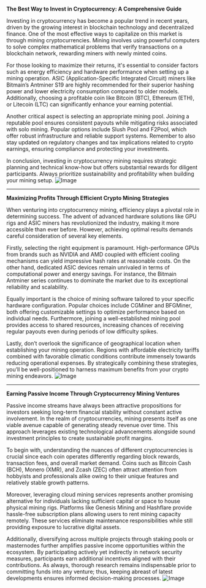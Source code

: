 **The Best Way to Invest in Cryptocurrency: A Comprehensive Guide**

Investing in cryptocurrency has become a popular trend in recent years, driven by the growing interest in blockchain technology and decentralized finance. One of the most effective ways to capitalize on this market is through mining cryptocurrencies. Mining involves using powerful computers to solve complex mathematical problems that verify transactions on a blockchain network, rewarding miners with newly minted coins.

For those looking to maximize their returns, it's essential to consider factors such as energy efficiency and hardware performance when setting up a mining operation. ASIC (Application-Specific Integrated Circuit) miners like Bitmain’s Antminer S19 are highly recommended for their superior hashing power and lower electricity consumption compared to older models. Additionally, choosing a profitable coin like Bitcoin (BTC), Ethereum (ETH), or Litecoin (LTC) can significantly enhance your earning potential.

Another critical aspect is selecting an appropriate mining pool. Joining a reputable pool ensures consistent payouts while mitigating risks associated with solo mining. Popular options include Slush Pool and F2Pool, which offer robust infrastructure and reliable support systems. Remember to also stay updated on regulatory changes and tax implications related to crypto earnings, ensuring compliance and protecting your investments.

In conclusion, investing in cryptocurrency mining requires strategic planning and technical know-how but offers substantial rewards for diligent participants. Always prioritize sustainability and profitability when building your mining setup. ![Image](https://github.com/user-attachments/assets/3be06921-4469-491d-bd37-5f14c53422b7)

---

**Maximizing Profits Through Efficient Crypto Mining Strategies**

When venturing into cryptocurrency mining, efficiency plays a pivotal role in determining success. The advent of advanced hardware solutions like GPU rigs and ASIC miners has revolutionized the industry, making it more accessible than ever before. However, achieving optimal results demands careful consideration of several key elements.

Firstly, selecting the right equipment is paramount. High-performance GPUs from brands such as NVIDIA and AMD coupled with efficient cooling mechanisms can yield impressive hash rates at reasonable costs. On the other hand, dedicated ASIC devices remain unrivaled in terms of computational power and energy savings. For instance, the Bitmain Antminer series continues to dominate the market due to its exceptional reliability and scalability.

Equally important is the choice of mining software tailored to your specific hardware configuration. Popular choices include CGMiner and BFGMiner, both offering customizable settings to optimize performance based on individual needs. Furthermore, joining a well-established mining pool provides access to shared resources, increasing chances of receiving regular payouts even during periods of low difficulty spikes.

Lastly, don’t overlook the significance of geographical location when establishing your mining operation. Regions with affordable electricity tariffs combined with favorable climatic conditions contribute immensely towards reducing operational expenses. By strategically combining these strategies, you’ll be well-positioned to harness maximum benefits from your crypto mining endeavors. ![Image](https://github.com/user-attachments/assets/3be06921-4469-491d-bd37-5f14c53422b7)

---

**Earning Passive Income Through Cryptocurrency Mining Ventures**

Passive income streams have always been attractive propositions for investors seeking long-term financial stability without constant active involvement. In the realm of cryptocurrencies, mining presents itself as one viable avenue capable of generating steady revenue over time. This approach leverages existing technological advancements alongside sound investment principles to create sustainable profit margins.

To begin with, understanding the nuances of different cryptocurrencies is crucial since each coin operates differently regarding block rewards, transaction fees, and overall market demand. Coins such as Bitcoin Cash (BCH), Monero (XMR), and Zcash (ZEC) often attract attention from hobbyists and professionals alike owing to their unique features and relatively stable growth patterns.

Moreover, leveraging cloud mining services represents another promising alternative for individuals lacking sufficient capital or space to house physical mining rigs. Platforms like Genesis Mining and Hashflare provide hassle-free subscription plans allowing users to rent mining capacity remotely. These services eliminate maintenance responsibilities while still providing exposure to lucrative digital assets.

Additionally, diversifying across multiple projects through staking pools or masternodes further amplifies passive income opportunities within the ecosystem. By participating actively yet indirectly in network security measures, participants earn additional incentives aligned with their contributions. As always, thorough research remains indispensable prior to committing funds into any venture; thus, keeping abreast of latest developments ensures informed decision-making processes. ![Image](https://github.com/user-attachments/assets/3be06921-4469-491d-bd37-5f14c53422b7)